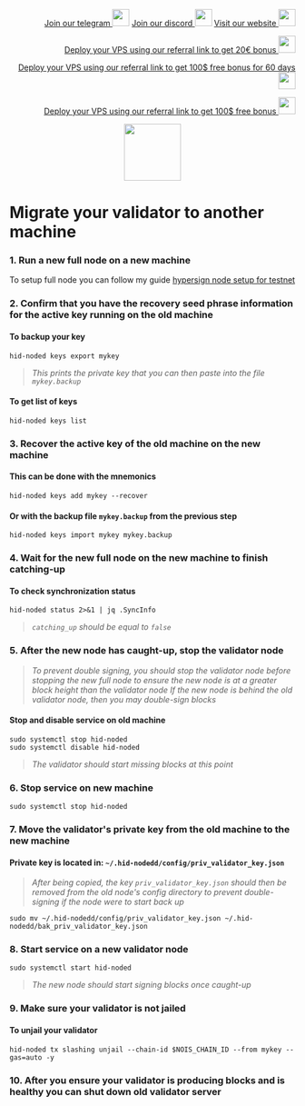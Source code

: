<p style="font-size:14px" align="right">
<a href="https://t.me/kjnotes" target="_blank">Join our telegram <img src="https://user-images.githubusercontent.com/50621007/183283867-56b4d69f-bc6e-4939-b00a-72aa019d1aea.png" width="30"/></a>
<a href="https://discord.gg/JqQNcwff2e" target="_blank">Join our discord <img src="https://user-images.githubusercontent.com/50621007/176236430-53b0f4de-41ff-41f7-92a1-4233890a90c8.png" width="30"/></a>
<a href="https://kjnodes.com/" target="_blank">Visit our website <img src="https://user-images.githubusercontent.com/50621007/168689709-7e537ca6-b6b8-4adc-9bd0-186ea4ea4aed.png" width="30"/></a>
</p>

<p style="font-size:14px" align="right">
<a href="https://hetzner.cloud/?ref=y8pQKS2nNy7i" target="_blank">Deploy your VPS using our referral link to get 20€ bonus <img src="https://user-images.githubusercontent.com/50621007/174612278-11716b2a-d662-487e-8085-3686278dd869.png" width="30"/></a>
</p>
<p style="font-size:14px" align="right">
<a href="https://m.do.co/c/17b61545ca3a" target="_blank">Deploy your VPS using our referral link to get 100$ free bonus for 60 days <img src="https://user-images.githubusercontent.com/50621007/183284313-adf81164-6db4-4284-9ea0-bcb841936350.png" width="30"/></a>
</p>
<p style="font-size:14px" align="right">
<a href="https://www.vultr.com/?ref=7418642" target="_blank">Deploy your VPS using our referral link to get 100$ free bonus <img src="https://user-images.githubusercontent.com/50621007/183284971-86057dc2-2009-4d40-a1d4-f0901637033a.png" width="30"/></a>
</p>

<p align="center">
  <img height="100" height="auto" src="https://user-images.githubusercontent.com/50621007/192454529-b8070948-6592-4022-96d9-b2adf7169243.png">
</p>

# Migrate your validator to another machine

### 1. Run a new full node on a new machine
To setup full node you can follow my guide [hypersign node setup for testnet](https://github.com/kj89/testnet_manuals/blob/main/hypersign/README.md)

### 2. Confirm that you have the recovery seed phrase information for the active key running on the old machine

#### To backup your key
```
hid-noded keys export mykey
```
> _This prints the private key that you can then paste into the file `mykey.backup`_

#### To get list of keys
```
hid-noded keys list
```

### 3. Recover the active key of the old machine on the new machine

#### This can be done with the mnemonics
```
hid-noded keys add mykey --recover
```

#### Or with the backup file `mykey.backup` from the previous step
```
hid-noded keys import mykey mykey.backup
```

### 4. Wait for the new full node on the new machine to finish catching-up

#### To check synchronization status
```
hid-noded status 2>&1 | jq .SyncInfo
```
> _`catching_up` should be equal to `false`_

### 5. After the new node has caught-up, stop the validator node

> _To prevent double signing, you should stop the validator node before stopping the new full node to ensure the new node is at a greater block height than the validator node_
> _If the new node is behind the old validator node, then you may double-sign blocks_

#### Stop and disable service on old machine
```
sudo systemctl stop hid-noded
sudo systemctl disable hid-noded
```
> _The validator should start missing blocks at this point_

### 6. Stop service on new machine
```
sudo systemctl stop hid-noded
```

### 7. Move the validator's private key from the old machine to the new machine
#### Private key is located in: `~/.hid-nodedd/config/priv_validator_key.json`

> _After being copied, the key `priv_validator_key.json` should then be removed from the old node's config directory to prevent double-signing if the node were to start back up_
```
sudo mv ~/.hid-nodedd/config/priv_validator_key.json ~/.hid-nodedd/bak_priv_validator_key.json
```

### 8. Start service on a new validator node
```
sudo systemctl start hid-noded
```
> _The new node should start signing blocks once caught-up_

### 9. Make sure your validator is not jailed
#### To unjail your validator
```
hid-noded tx slashing unjail --chain-id $NOIS_CHAIN_ID --from mykey --gas=auto -y
```

### 10. After you ensure your validator is producing blocks and is healthy you can shut down old validator server
